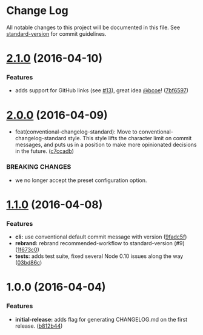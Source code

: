 # Change Log

All notable changes to this project will be documented in this file. See [standard-version](https://github.com/conventional-changelog/standard-version) for commit guidelines.

<a name="2.1.0"></a>
# [2.1.0](https://github.com/conventional-changelog/standard-verison/compare/v2.0.0...v2.1.0) (2016-04-10)


### Features

* adds support for GitHub links (see [#13](https://github.com/conventional-changelog/standard-verison/issues/13)), great idea [@bcoe](https://github.com/bcoe)! ([7bf6597](https://github.com/conventional-changelog/standard-verison/commit/7bf6597))



<a name="2.0.0"></a>
# [2.0.0](https://github.com/conventional-changelog/standard-verison/compare/v1.1.0...v2.0.0) (2016-04-09)


* feat(conventional-changelog-standard): Move to conventional-changelog-standard style. This style lifts the character limit on commit messages, and puts us in a position to make more opinionated decisions in the future. ([c7ccadb](https://github.com/conventional-changelog/standard-verison/commit/c7ccadb))


### BREAKING CHANGES

* we no longer accept the preset configuration option.


<a name="1.1.0"></a>
# [1.1.0](https://github.com/conventional-changelog/standard-verison/compare/v1.0.0...v1.1.0) (2016-04-08)


### Features

* **cli:** use conventional default commit message with version ([9fadc5f](https://github.com/conventional-changelog/standard-verison/commit/9fadc5f))
* **rebrand:** rebrand recommended-workflow to standard-version (#9) ([1f673c0](https://github.com/conventional-changelog/standard-verison/commit/1f673c0))
* **tests:** adds test suite, fixed several Node 0.10 issues along the way ([03bd86c](https://github.com/conventional-changelog/standard-verison/commit/03bd86c))



<a name="1.0.0"></a>
# 1.0.0 (2016-04-04)


### Features

* **initial-release:** adds flag for generating CHANGELOG.md on the first release. ([b812b44](https://github.com/bcoe/conventional-recommended-workflow/commit/b812b44))

